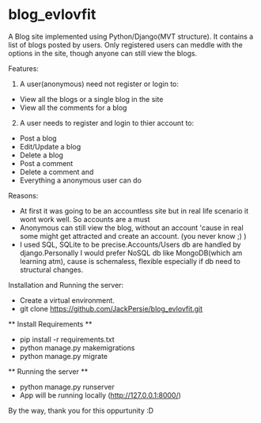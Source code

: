 # blog_evlovfit

A Blog site implemented using Python/Django(MVT structure).
It contains a list of blogs posted by users. Only registered users can meddle with the options in the site, though anyone can still view the blogs.

Features:
1. A user(anonymous) need not register or login to:
* View all the blogs or a single blog in the site
* View all the comments for a blog
                
2. A user needs to register and login to thier account to:
* Post a blog
* Edit/Update a blog
* Delete a blog
* Post a comment
* Delete a comment and
* Everything a anonymous user can do

Reasons:
* At first it was going to be an accountless site but in real life scenario it wont work well. So accounts are a must
* Anonymous can still view the blog, without an account 'cause in real some might get attracted and create an account. (you never know ;) )
* I used SQL, SQLite to be precise.Accounts/Users db are handled by django.Personally I would prefer NoSQL db like MongoDB(which am learning atm), cause is schemaless, flexible especially if db need to structural changes.

Installation and Running the server:

 * Create a virtual environment.
 * git clone https://github.com/JackPersie/blog_evlovfit.git
 
 ** Install Requirements **
  * pip install -r requirements.txt
  * python manage.py makemigrations
  * python manage.py migrate

** Running the server **
 * python manage.py runserver
 * App will be running locally (http://127.0.0.1:8000/)
 
By the way, thank you for this oppurtunity :D
